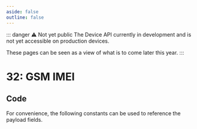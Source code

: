```yaml
---
aside: false
outline: false
---
```


<script setup>
import ProtocolBytes from '../../../components/ProtocolBytes.vue';
import SplitColumnView from '../../../components/SplitColumnView.vue';
import GenerateConsts from '../../../components/GenerateConsts.vue'
</script>

::: danger ⚠️ Not yet public
The Device API currently in development and is not yet accessible on production devices.

These pages can be seen as a view of what is to come later this year.
:::

# 32: GSM IMEI

<SplitColumnView>
<template #left>

Used to [GET](./overview-device-services#get)) the IMEI of the device.

### Payload

It has a single field, the IMEI, which is a 15 byte ASCII string.

| Field | Name       | Description                      | Type   | Example | Actual |
| ----- | ---------- | -------------------------------- | ------ | ------- | - |
| 1     | IMEI | 15 bytes ASCII data | []byte  | 51 53 48 49 50 51 52 53 49 50 51 52 53 54 48 | 350123451234560 |

If the request could not be fulfilled, the response status would be 2 (NOT OK), all header fields would also be returned, but the payload should not be expected.

</template>
<template #right>

### Example
If you wanted to GET the IMEI from a device, you would send a GET message with the IMEI field requested (length 0).

<ProtocolBytes
byteString="3 19 0 32 0 2 0 1 5 1 234 1 2 1 0 1 0 21 145"
:boldPositions="[3,12,15,16]"
:allowCollapse="false"
/>

The device would then respond with a message of type 32, with the IMEI field filled in if known.

<ProtocolBytes
byteString="3 42 0 32 0 3 0 1 3 4 1 22 1 234 1 1 1 0 1 20 56 57 52 53 55 51 56 55 51 48 48 48 48 50 54 52 51 57 54 54 159 188"
:boldPositions="[20]"
:allowCollapse="false"
/>

</template>
</SplitColumnView>

## Code

For convenience, the following constants can be used to reference the payload fields.

<GenerateConsts :prefix="'MD_DEVICE_IMEI_'" :enumName="'MD_DEVICE_IMEI'" :dataPath="'messages/32/data'"/>
